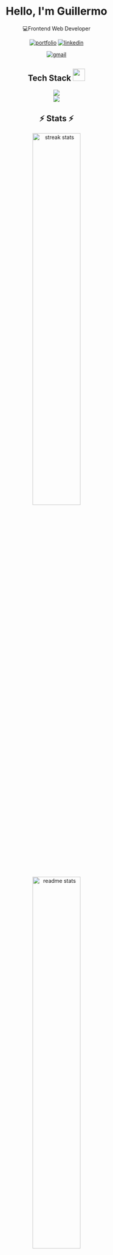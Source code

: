 
<h1 align="center">
    Hello, I'm Guillermo

  </h1>

<div align="center">

💻Frontend Web Developer<br>


[![portfolio](https://img.shields.io/badge/my_portfolio-0A66C2?style=for-the-badge&logo=ko-fi&logoColor=white)](https://guillezdev.netlify.app/)
[![linkedin](https://img.shields.io/badge/linkedin-0A66C2?style=for-the-badge&logo=linkedin&logoColor=white)](https://www.linkedin.com/in/guillezdev/)

[![gmail](https://img.shields.io/badge/gmail-1DA1F2?style=for-the-badge&logo=gmail&logoColor=white)](mailto:guillezdev@gmail.com)
</div >
<div align="center">
<h2>Tech Stack <img src = "https://media2.giphy.com/media/QssGEmpkyEOhBCb7e1/giphy.gif?cid=ecf05e47a0n3gi1bfqntqmob8g9aid1oyj2wr3ds3mg700bl&rid=giphy.gif" width = 32px></h2>


  <img src="https://skillicons.dev/icons?i=react,javascript,typescript,tailwindcss,materialui" /><br>
  <img src="https://skillicons.dev/icons?i=github,figma,git" />
</div>

<h2 align="center">⚡ Stats ⚡</h2>

<div align="center">
  <img  width=50% src="https://streak-stats.demolab.com/?user=guillezdev&count_private=true&theme=react&border_radius=10" alt="streak stats"/>
  <img  width=50% src="https://github-readme-stats.vercel.app/api?username=guillezdev&count_private=true&show_icons=true&theme=react&rank_icon=github&border_radius=10" alt="readme stats" />
  <br/>
  <img width=325 align="center" src="https://github-readme-stats.vercel.app/api/top-langs/?username=guillezdev&hide=HTML&langs_count=8&layout=compact&theme=react&border_radius=10&size_weight=0.5&count_weight=0.5&exclude_repo=github-readme-stats" alt="top langs" />
</div>
<img width=100% src="https://capsule-render.vercel.app/api?type=waving&color=0:3CAAFF,100:5bffff&height=120&section=footer"/>
